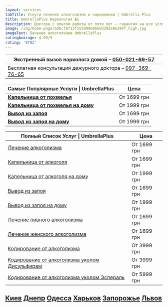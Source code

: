 ```yaml
---
layout: services
tabTitle: Услуги лечения алкоголизма и наркомании | Umbrella Plus
title: UmbrellaPlus Наркология №1
description: Доктора с опытом работы от пяти лет – гарантия на все услуги!
image: /img/home-page/bdbcf8713f555999e0b6dd392e9e294f_high.jpg
imageText: Лечение алкоголизма UmbrellaPlus
ratingAvarage: 4.98/5
rating: '9782'
---
```


| Экстренный вызов нарколога домой –  **[050-021-69-57](tel:0500216957)**      |
| ---------------------------------------------------------------------------- |
| Бесплатная консультация дежурного доктора –  [097-369-76-65](tel:0973697665) |

| Самые Популярные Услуги \| UmbrellaPlus                                          | Цена        |
| -------------------------------------------------------------------------------- | ----------- |
| **[Капельница от похмелья](kapelnica-ot-alkogolia-UmbrellaPlus)**                | От 1699 грн |
| **[Капельница от похмелья на дому](Kapelnica_ot_alkogola_na_domy_UmbrellaPlus)** | От 1999 грн |
| **[Вывод из запоя ](Vivod-iz-zapoia-UmbrellaPlus)**                              | От 1699 грн |
| **[Вывод из запоя на дому](Vivod-iz-zapoia-na-domy-UmbrellaPlus)**               | От 1999 грн |

| Полный Список Услуг \| UmbrellaPlus                                                             | Цена        |
| ----------------------------------------------------------------------------------------------- | ----------- |
| [Лечение алкоголизма](lechenie-alkogolizma)                                                     | От 1699 грн |
| [Капельница от алкоголя](kapelnica-ot-alkogolia-UmbrellaPlus)                                   | От 1699 грн |
| [Капельница от алкоголя на дому](Kapelnica_ot_alkogola_na_domy_UmbrellaPlus)                    | От 1999 грн |
| [Вывод из запоя](Vivod-iz-zapoia-UmbrellaPlus)                                                  | От 1699 грн |
| [Вывод из запоя на дому](Vivod-iz-zapoia-na-domy-UmbrellaPlus)                                  | От 1999 грн |
| [Лечение пивного алкоголизма](lechenie-pivnogo-alkogolizma-UmbrellaPlus)                        | От 1699 грн |
| [Лечение женского алкоголизма](lechenie-jenskogo-alkogolizma-umbrellaplus)                      | От 1699 грн |
| [Кодирование от алкоголизма](kodirovka-ot-alkogolia-umbrellaplus)                               | От 3999 грн |
| [Кодирование от алкоголизма уколом Дисульфирам](kodirovka-ot-alkogolia-disulfiram-umbrellaplus) | От 3999 грн |
| [Кодирование от алкоголизма уколом Эспераль](kodirovka-ot-alkogolizma-espiarl-umbrellaplus)     | От 5999 грн |

## [Киев](https://umbrella-plus.com.ua/kiev/) [Днепр](https://umbrella-plus.com.ua/dnepr/) [Одесса](https://umbrella-plus.com.ua/lechenie-alc/) [Харьков](https://umbrella-plus.com.ua/kharkiv/) [Запорожье](https://umbrella-plus.com.ua/zaporozie/) [Львов](https://umbrella-plus.com.ua/lviv/)
